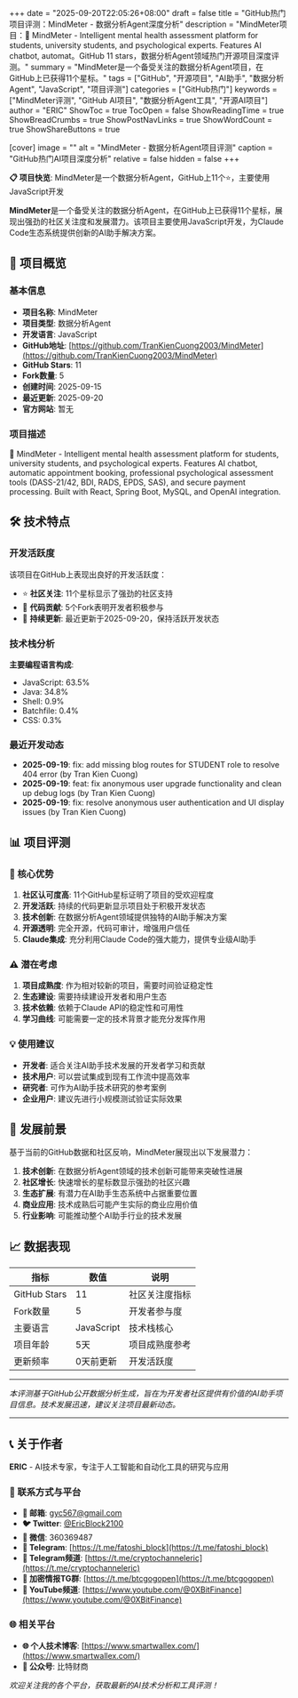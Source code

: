 +++
date = "2025-09-20T22:05:26+08:00"
draft = false
title = "GitHub热门项目评测：MindMeter - 数据分析Agent深度分析"
description = "MindMeter项目：🧠 MindMeter - Intelligent mental health assessment platform for students, university students, and psychological experts. Features AI chatbot, automat。GitHub 11 stars，数据分析Agent领域热门开源项目深度评测。"
summary = "MindMeter是一个备受关注的数据分析Agent项目，在GitHub上已获得11个星标。"
tags = ["GitHub", "开源项目", "AI助手", "数据分析Agent", "JavaScript", "项目评测"]
categories = ["GitHub热门"]
keywords = ["MindMeter评测", "GitHub AI项目", "数据分析Agent工具", "开源AI项目"]
author = "ERIC"
ShowToc = true
TocOpen = false
ShowReadingTime = true
ShowBreadCrumbs = true
ShowPostNavLinks = true
ShowWordCount = true
ShowShareButtons = true

[cover]
image = ""
alt = "MindMeter - 数据分析Agent项目评测"
caption = "GitHub热门AI项目深度分析"
relative = false
hidden = false
+++

**📋 项目快览**: MindMeter是一个数据分析Agent，GitHub上11个⭐，主要使用JavaScript开发

**MindMeter**是一个备受关注的数据分析Agent，在GitHub上已获得11个星标，展现出强劲的社区关注度和发展潜力。该项目主要使用JavaScript开发，为Claude Code生态系统提供创新的AI助手解决方案。

## 🎯 项目概览

### 基本信息
- **项目名称**: MindMeter
- **项目类型**: 数据分析Agent
- **开发语言**: JavaScript
- **GitHub地址**: [https://github.com/TranKienCuong2003/MindMeter](https://github.com/TranKienCuong2003/MindMeter)
- **GitHub Stars**: 11
- **Fork数量**: 5
- **创建时间**: 2025-09-15
- **最近更新**: 2025-09-20
- **官方网站**: 暂无

### 项目描述
🧠 MindMeter - Intelligent mental health assessment platform for students, university students, and psychological experts. Features AI chatbot, automatic appointment booking, professional psychological assessment tools (DASS-21/42, BDI, RADS, EPDS, SAS), and secure payment processing. Built with React, Spring Boot, MySQL, and OpenAI integration.

## 🛠️ 技术特点

### 开发活跃度
该项目在GitHub上表现出良好的开发活跃度：
- ⭐ **社区关注**: 11个星标显示了强劲的社区支持
- 🔄 **代码贡献**: 5个Fork表明开发者积极参与
- 📅 **持续更新**: 最近更新于2025-09-20，保持活跃开发状态

### 技术栈分析

**主要编程语言构成**:
- JavaScript: 63.5%
- Java: 34.8%
- Shell: 0.9%
- Batchfile: 0.4%
- CSS: 0.3%


### 最近开发动态
- **2025-09-19**: fix: add missing blog routes for STUDENT role to resolve 404 error (by Tran Kien Cuong)
- **2025-09-19**: feat: fix anonymous user upgrade functionality and clean up debug logs (by Tran Kien Cuong)
- **2025-09-19**: fix: resolve anonymous user authentication and UI display issues (by Tran Kien Cuong)


## 📊 项目评测

### 🎯 核心优势
1. **社区认可度高**: 11个GitHub星标证明了项目的受欢迎程度
2. **开发活跃**: 持续的代码更新显示项目处于积极开发状态
3. **技术创新**: 在数据分析Agent领域提供独特的AI助手解决方案
4. **开源透明**: 完全开源，代码可审计，增强用户信任
5. **Claude集成**: 充分利用Claude Code的强大能力，提供专业级AI助手

### ⚠️ 潜在考虑
1. **项目成熟度**: 作为相对较新的项目，需要时间验证稳定性
2. **生态建设**: 需要持续建设开发者和用户生态
3. **技术依赖**: 依赖于Claude API的稳定性和可用性
4. **学习曲线**: 可能需要一定的技术背景才能充分发挥作用

### 💡 使用建议
- **开发者**: 适合关注AI助手技术发展的开发者学习和贡献
- **技术用户**: 可以尝试集成到现有工作流中提高效率
- **研究者**: 可作为AI助手技术研究的参考案例
- **企业用户**: 建议先进行小规模测试验证实际效果

## 🔮 发展前景

基于当前的GitHub数据和社区反响，MindMeter展现出以下发展潜力：

1. **技术创新**: 在数据分析Agent领域的技术创新可能带来突破性进展
2. **社区增长**: 快速增长的星标数显示强劲的社区兴趣
3. **生态扩展**: 有潜力在AI助手生态系统中占据重要位置
4. **商业应用**: 技术成熟后可能产生实际的商业应用价值
5. **行业影响**: 可能推动整个AI助手行业的技术发展

## 📈 数据表现

| 指标 | 数值 | 说明 |
|------|------|------|
| GitHub Stars | 11 | 社区关注度指标 |
| Fork数量 | 5 | 开发者参与度 |
| 主要语言 | JavaScript | 技术栈核心 |
| 项目年龄 | 5天 | 项目成熟度参考 |
| 更新频率 | 0天前更新 | 开发活跃度 |

---

*本评测基于GitHub公开数据分析生成，旨在为开发者社区提供有价值的AI助手项目信息。技术发展迅速，建议关注项目最新动态。*

---

## 📞 关于作者

**ERIC** - AI技术专家，专注于人工智能和自动化工具的研究与应用

### 🔗 联系方式与平台

- **📧 邮箱**: [gyc567@gmail.com](mailto:gyc567@gmail.com)
- **🐦 Twitter**: [@EricBlock2100](https://twitter.com/EricBlock2100)
- **💬 微信**: 360369487
- **📱 Telegram**: [https://t.me/fatoshi_block](https://t.me/fatoshi_block)
- **📢 Telegram频道**: [https://t.me/cryptochanneleric](https://t.me/cryptochanneleric)
- **👥 加密情报TG群**: [https://t.me/btcgogopen](https://t.me/btcgogopen)
- **🎥 YouTube频道**: [https://www.youtube.com/@0XBitFinance](https://www.youtube.com/@0XBitFinance)

### 🌐 相关平台

- **🌐 个人技术博客**: [https://www.smartwallex.com/](https://www.smartwallex.com/)
- **📖 公众号**: 比特财商

*欢迎关注我的各个平台，获取最新的AI技术分析和工具评测！*
